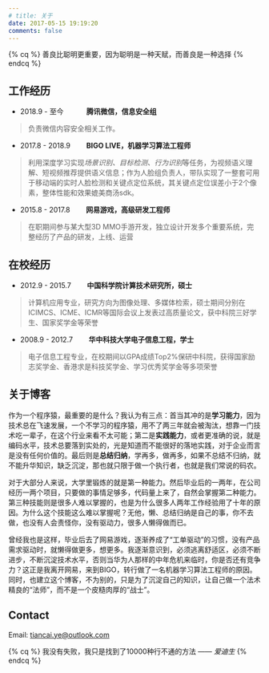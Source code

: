 ```yaml
---
# title: 关于
date: 2017-05-15 19:19:20
comments: false
---
```

{% cq %} 善良比聪明更重要，因为聪明是一种天赋，而善良是一种选择 {% endcq %}

## 工作经历

* 2018.9 -  至今 　　　**腾讯微信，信息安全组**
> 负责微信内容安全相关工作。
* 2017.8 - 2018.9 　　**BIGO LIVE，机器学习算法工程师**
> 利用深度学习实现*场景识别、目标检测、行为识别*等任务，为视频语义理解、短视频推荐提供语义信息；作为人脸组负责人，带队实现了一整套可用于移动端的实时人脸检测和关键点定位系统，其关键点定位误差小于2个像素，整体性能和效果媲美商汤sdk。
* 2015.8 - 2017.8 　　**网易游戏，高级研发工程师**
> 在职期间参与某大型3D MMO手游开发，独立设计开发多个重要系统，完整经历了产品的研发，上线、运营

## 在校经历
* 2012.9 - 2015.7 　　**中国科学院计算技术研究所，硕士**
> 计算机应用专业，研究方向为图像处理、多媒体检索，硕士期间分别在ICIMCS、ICME、ICMR等国际会议上发表过高质量论文，获中科院三好学生、国家奖学金等荣誉
* 2008.9 - 2012.7 　　**华中科技大学电子信息工程，学士**
> 电子信息工程专业，在校期间以GPA成绩Top2%保研中科院，获得国家励志奖学金、香港求是科技奖学金、学习优秀奖学金等多项荣誉

## 关于博客
作为一个程序猿，最重要的是什么？我认为有三点：首当其冲的是**学习能力**，因为技术总在飞速发展，一个不学习的程序猿，用不了两三年就会被淘汰，想靠一门技术吃一辈子，在这个行业来看不太可能；第二是**实践能力**，或者更准确的说，就是编码水平，技术总要落到实处的，光是知道而不能很好的落地实践，对于企业而言是没有任何价值的。最后则是**总结归纳**，学再多，做再多，如果不总结不归纳，就不能升华知识，缺乏沉淀，那也就只限于做一个执行者，也就是我们常说的码农。

对于大部分人来说，大学里锻炼的就是第一种能力。然后毕业后的一两年，在公司经历一两个项目，只要做的事情足够多，代码量上来了，自然会掌握第二种能力。第三种技能则是很多人难以掌握的，也是为什么很多人两年工作经验用了十年的原因。为什么这个技能这么难以掌握呢？无他，懒、总结归纳是自己的事，你不去做，也没有人会责怪你，没有驱动力，很多人懒得做而已。

曾经我也是这样，毕业后去了网易游戏，逐渐养成了“工单驱动”的习惯，没有产品需求驱动时，就懒得做更多，想更多。我逐渐意识到，必须逃离舒适区，必须不断进步，不断沉淀技术水平，否则当华为人那样的中年危机来临时，你是否还有竞争力？这正是我离开网易，来到BIGO，转行做了一名机器学习算法工程师的原因。同时，也建立这个博客，不为别的，只是为了沉淀自己的知识，让自己做一个法术精良的“法师”，而不是一个皮糙肉厚的“战士”。

## Contact
Email: tiancai.ye@outlook.com

{% cq %} 我没有失败，我只是找到了10000种行不通的方法 ——  *爱迪生* {% endcq %}
